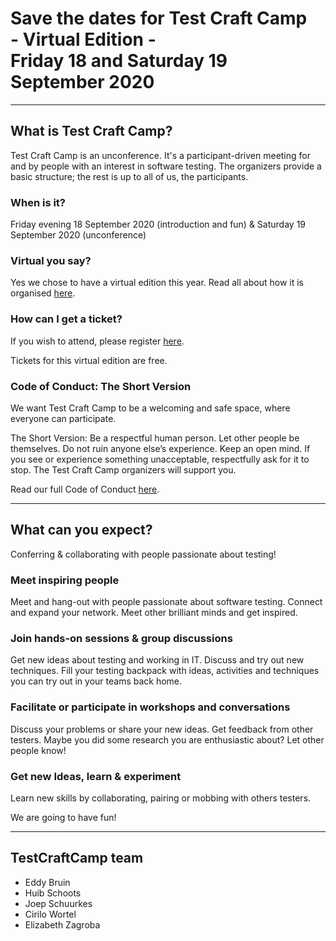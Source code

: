 <!--
.. title: TestCraftCamp
.. slug: index
.. date: 2020-08-04 07:24:47 UTC
.. tags: 
.. category: 
.. link: 
.. description: 
.. type: text
.. hidetitle: true
-->


<h1 class="align-center">Save the dates for Test Craft Camp<br>- Virtual Edition -<br>Friday 18 and Saturday 19 September 2020</h1>


---

## What is Test Craft Camp?
Test Craft Camp is an unconference. It's a participant-driven meeting for and by people with an interest in software testing. The organizers provide a basic structure; the rest is up to all of us, the participants.


### When is it?

Friday evening 18 September 2020 (introduction and fun)
&
Saturday 19 September 2020 (unconference)


### Virtual you say?

Yes we chose to have a virtual edition this year. Read all about how it is organised [here](event-format).


### How can I get a ticket?

If you wish to attend, please register [here](/tickets).

Tickets for this virtual edition are free.


### Code of Conduct: The Short Version

We want Test Craft Camp to be a welcoming and safe space, where everyone can participate.

The Short Version: Be a respectful human person. Let other people be themselves. Do not ruin anyone else’s experience. Keep an open mind. If you see or experience something unacceptable, respectfully ask for it to stop. The Test Craft Camp organizers will support you.

Read our full Code of Conduct [here](/code-of-conduct).

---

## What can you expect?

Conferring & collaborating with people passionate about testing!

### Meet inspiring people
Meet and hang-out with people passionate about software testing. Connect and expand your network. Meet other brilliant minds and get inspired.

### Join hands-on sessions & group discussions
Get new ideas about testing and working in IT. Discuss and try out new techniques. Fill your testing backpack with ideas, activities and techniques you can try out in your teams back home.

### Facilitate or participate in workshops and conversations
Discuss your problems or share your new ideas. Get feedback from other testers. Maybe you did some research you are enthusiastic about? Let other people know!

### Get new Ideas, learn & experiment
Learn new skills by collaborating, pairing or mobbing with others testers.

We are going to have fun!

---

## TestCraftCamp team
- Eddy Bruin
	<a href="https://twitter.com/eddybruin" target="_blank"><i class="fab fa-twitter" aria-hidden="true"></i></a>
	<a href="https://www.linkedin.com/in/eddybruin/" target="_blank"><i class="fab fa-linkedin" aria-hidden="true"></i></a>
- Huib Schoots
	<a href="https://twitter.com/huibschoots" target="_blank"><i class="fab fa-twitter" aria-hidden="true"></i></a>
	<a href="https://www.linkedin.com/in/huibschoots/" target="_blank"><i class="fab fa-linkedin" aria-hidden="true"></i></a>
- Joep Schuurkes
	<a href="https://twitter.com/j19sch" target="_blank"><i class="fab fa-twitter" aria-hidden="true"></i></a>
	<a href="https://www.linkedin.com/in/joepschuurkes/" target="_blank"><i class="fab fa-linkedin" aria-hidden="true"></i></a>
- Cirilo Wortel
	<a href="https://twitter.com/sietstweets" target="_blank"><i class="fab fa-twitter" aria-hidden="true"></i></a>
	<a href="https://www.linkedin.com/in/cirilowortel/" target="_blank"><i class="fab fa-linkedin" aria-hidden="true"></i></a>
- Elizabeth Zagroba
	<a href="https://twitter.com/ezagroba" target="_blank"><i class="fab fa-twitter" aria-hidden="true"></i></a>
	<a href="https://www.linkedin.com/in/ezagroba/" target="_blank"><i class="fab fa-linkedin" aria-hidden="true"></i></a>
